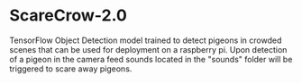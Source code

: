 # ScareCrow-2.0
TensorFlow Object Detection model trained to detect pigeons in crowded scenes that can be used for deployment on a raspberry pi. Upon detection of a pigeon in the camera feed sounds located in the "sounds" folder will be triggered to scare away pigeons.
